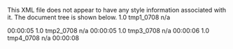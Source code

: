 This XML file does not appear to have any style information associated with it. The document tree is shown below.
<VAST version="3.0">
<Ad id="1533654287.1232871" sequence="1">
<InLine>
<AdSystem>1.0</AdSystem>
<AdTitle>tmp1_0708</AdTitle>
<Description>n/a</Description>
<Error>
<![CDATA[
https://direct-ads.vertamedia.com/event?event=error&adid=1533654287.1232871&cmpid=265621
]]>
</Error>
<Impression>
<![CDATA[
https://direct-ads.vertamedia.com/event?event=impression&adid=1533654287.1232871&cmpid=265621
]]>
</Impression>
<Creatives>
<Creative AdID="1533654287.1232871">
<Linear>
<Duration>00:00:05</Duration>
<TrackingEvents>
<Tracking event="creativeView">
<![CDATA[
https://direct-ads.vertamedia.com/event?event=creativeView&adid=1533654287.1232871&cmpid=265621
]]>
</Tracking>
<Tracking event="start">
<![CDATA[
https://direct-ads.vertamedia.com/event?event=start&adid=1533654287.1232871&cmpid=265621
]]>
</Tracking>
<Tracking event="firstQuartile">
<![CDATA[
https://direct-ads.vertamedia.com/event?event=firstQuartile&adid=1533654287.1232871&cmpid=265621
]]>
</Tracking>
<Tracking event="midpoint">
<![CDATA[
https://direct-ads.vertamedia.com/event?event=midpoint&adid=1533654287.1232871&cmpid=265621
]]>
</Tracking>
<Tracking event="thirdQuartile">
<![CDATA[
https://direct-ads.vertamedia.com/event?event=thirdQuartile&adid=1533654287.1232871&cmpid=265621
]]>
</Tracking>
<Tracking event="complete">
<![CDATA[
https://direct-ads.vertamedia.com/event?event=complete&adid=1533654287.1232871&cmpid=265621
]]>
</Tracking>
</TrackingEvents>
<VideoClicks>
<ClickThrough>
<![CDATA[
https://www.stb.ua/ru/?utm_source=test&utm_medium=cpm&utm_campaign=v1
]]>
</ClickThrough>
<ClickTracking>
<![CDATA[
https://direct-ads.vertamedia.com/event?event=click&adid=1533654287.1232871&cmpid=265621
]]>
</ClickTracking>
</VideoClicks>
<MediaFiles>
<MediaFile delivery="progressive" type="video/mp4" width="360" height="270" scalable="true" maintainAspectRatio="true">
<![CDATA[
https://video2.vertamedia.com/9488efe350c05d127a1473c85502cc23/29dd31282cfab8fa393594a68595ebdb.mp4?video_id=1948&campaign=265621&aid={aid}
]]>
</MediaFile>
</MediaFiles>
</Linear>
</Creative>
</Creatives>
</InLine>
</Ad>
<Ad id="1533654295.5616540" sequence="2">
<InLine>
<AdSystem>1.0</AdSystem>
<AdTitle>tmp2_0708</AdTitle>
<Description>n/a</Description>
<Error>
<![CDATA[
https://direct-ads.vertamedia.com/event?event=error&adid=1533654295.5616540&cmpid=265622
]]>
</Error>
<Impression>
<![CDATA[
https://direct-ads.vertamedia.com/event?event=impression&adid=1533654295.5616540&cmpid=265622
]]>
</Impression>
<Creatives>
<Creative AdID="1533654295.5616540">
<Linear>
<Duration>00:00:05</Duration>
<TrackingEvents>
<Tracking event="creativeView">
<![CDATA[
https://direct-ads.vertamedia.com/event?event=creativeView&adid=1533654295.5616540&cmpid=265622
]]>
</Tracking>
<Tracking event="start">
<![CDATA[
https://direct-ads.vertamedia.com/event?event=start&adid=1533654295.5616540&cmpid=265622
]]>
</Tracking>
<Tracking event="firstQuartile">
<![CDATA[
https://direct-ads.vertamedia.com/event?event=firstQuartile&adid=1533654295.5616540&cmpid=265622
]]>
</Tracking>
<Tracking event="midpoint">
<![CDATA[
https://direct-ads.vertamedia.com/event?event=midpoint&adid=1533654295.5616540&cmpid=265622
]]>
</Tracking>
<Tracking event="thirdQuartile">
<![CDATA[
https://direct-ads.vertamedia.com/event?event=thirdQuartile&adid=1533654295.5616540&cmpid=265622
]]>
</Tracking>
<Tracking event="complete">
<![CDATA[
https://direct-ads.vertamedia.com/event?event=complete&adid=1533654295.5616540&cmpid=265622
]]>
</Tracking>
</TrackingEvents>
<VideoClicks>
<ClickThrough>
<![CDATA[
https://novy.tv/ua/?utm_source=test&utm_medium=cpm&utm_campaign=v2
]]>
</ClickThrough>
<ClickTracking>
<![CDATA[
https://direct-ads.vertamedia.com/event?event=click&adid=1533654295.5616540&cmpid=265622
]]>
</ClickTracking>
</VideoClicks>
<MediaFiles>
<MediaFile delivery="progressive" type="video/mp4" width="360" height="270" scalable="true" maintainAspectRatio="true">
<![CDATA[
https://video2.vertamedia.com/1414c856339b1994b990e1cb396b26c2/634037bd9e2dd8aed40c2dd5890fe345.mp4?video_id=1950&campaign=265622&aid={aid}
]]>
</MediaFile>
</MediaFiles>
</Linear>
</Creative>
</Creatives>
</InLine>
</Ad>
<Ad id="1533654298.4455139" sequence="3">
<InLine>
<AdSystem>1.0</AdSystem>
<AdTitle>tmp3_0708</AdTitle>
<Description>n/a</Description>
<Error>
<![CDATA[
https://direct-ads.vertamedia.com/event?event=error&adid=1533654298.4455139&cmpid=265623
]]>
</Error>
<Impression>
<![CDATA[
https://direct-ads.vertamedia.com/event?event=impression&adid=1533654298.4455139&cmpid=265623
]]>
</Impression>
<Creatives>
<Creative AdID="1533654298.4455139">
<Linear>
<Duration>00:00:06</Duration>
<TrackingEvents>
<Tracking event="creativeView">
<![CDATA[
https://direct-ads.vertamedia.com/event?event=creativeView&adid=1533654298.4455139&cmpid=265623
]]>
</Tracking>
<Tracking event="start">
<![CDATA[
https://direct-ads.vertamedia.com/event?event=start&adid=1533654298.4455139&cmpid=265623
]]>
</Tracking>
<Tracking event="firstQuartile">
<![CDATA[
https://direct-ads.vertamedia.com/event?event=firstQuartile&adid=1533654298.4455139&cmpid=265623
]]>
</Tracking>
<Tracking event="midpoint">
<![CDATA[
https://direct-ads.vertamedia.com/event?event=midpoint&adid=1533654298.4455139&cmpid=265623
]]>
</Tracking>
<Tracking event="thirdQuartile">
<![CDATA[
https://direct-ads.vertamedia.com/event?event=thirdQuartile&adid=1533654298.4455139&cmpid=265623
]]>
</Tracking>
<Tracking event="complete">
<![CDATA[
https://direct-ads.vertamedia.com/event?event=complete&adid=1533654298.4455139&cmpid=265623
]]>
</Tracking>
</TrackingEvents>
<VideoClicks>
<ClickThrough>
<![CDATA[
https://fakty.ictv.ua/ua/?utm_source=test&utm_medium=cpm&utm_campaign=v3
]]>
</ClickThrough>
<ClickTracking>
<![CDATA[
https://direct-ads.vertamedia.com/event?event=click&adid=1533654298.4455139&cmpid=265623
]]>
</ClickTracking>
</VideoClicks>
<MediaFiles>
<MediaFile delivery="progressive" type="video/mp4" width="360" height="270" scalable="true" maintainAspectRatio="true">
<![CDATA[
https://video2.vertamedia.com/8eb50f4b455705886ef992c7c887994a/165117e57693978a0c746bba21abd343.mp4?video_id=1951&campaign=265623&aid={aid}
]]>
</MediaFile>
</MediaFiles>
</Linear>
</Creative>
</Creatives>
</InLine>
</Ad>
<Ad id="1533654300.4238742" sequence="4">
<InLine>
<AdSystem>1.0</AdSystem>
<AdTitle>tmp4_0708</AdTitle>
<Description>n/a</Description>
<Error>
<![CDATA[
https://direct-ads.vertamedia.com/event?event=error&adid=1533654300.4238742&cmpid=265624
]]>
</Error>
<Impression>
<![CDATA[
https://direct-ads.vertamedia.com/event?event=impression&adid=1533654300.4238742&cmpid=265624
]]>
</Impression>
<Creatives>
<Creative AdID="1533654300.4238742">
<Linear>
<Duration>00:00:08</Duration>
<TrackingEvents>
<Tracking event="creativeView">
<![CDATA[
https://direct-ads.vertamedia.com/event?event=creativeView&adid=1533654300.4238742&cmpid=265624
]]>
</Tracking>
<Tracking event="start">
<![CDATA[
https://direct-ads.vertamedia.com/event?event=start&adid=1533654300.4238742&cmpid=265624
]]>
</Tracking>
<Tracking event="firstQuartile">
<![CDATA[
https://direct-ads.vertamedia.com/event?event=firstQuartile&adid=1533654300.4238742&cmpid=265624
]]>
</Tracking>
<Tracking event="midpoint">
<![CDATA[
https://direct-ads.vertamedia.com/event?event=midpoint&adid=1533654300.4238742&cmpid=265624
]]>
</Tracking>
<Tracking event="thirdQuartile">
<![CDATA[
https://direct-ads.vertamedia.com/event?event=thirdQuartile&adid=1533654300.4238742&cmpid=265624
]]>
</Tracking>
<Tracking event="complete">
<![CDATA[
https://direct-ads.vertamedia.com/event?event=complete&adid=1533654300.4238742&cmpid=265624
]]>
</Tracking>
</TrackingEvents>
<VideoClicks>
<ClickThrough>
<![CDATA[
https://ictv.ua/ua/?utm_source=test&utm_medium=cpm&utm_campaign=v4
]]>
</ClickThrough>
<ClickTracking>
<![CDATA[
https://direct-ads.vertamedia.com/event?event=click&adid=1533654300.4238742&cmpid=265624
]]>
</ClickTracking>
</VideoClicks>
<MediaFiles>
<MediaFile delivery="progressive" type="video/mp4" width="360" height="270" scalable="true" maintainAspectRatio="true">
<![CDATA[
https://video2.vertamedia.com/a8989783da02f25c31ab5c03ce6f2fff/c03d01f5c5d9081a656b4b2ebc61c3e3.mp4?video_id=1952&campaign=265624&aid={aid}
]]>
</MediaFile>
</MediaFiles>
</Linear>
</Creative>
</Creatives>
</InLine>
</Ad>
</VAST>
